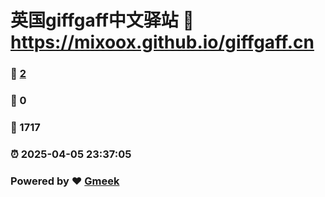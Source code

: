# 英国giffgaff中文驿站 :link: https://mixoox.github.io/giffgaff.cn 
### :page_facing_up: [2](https://mixoox.github.io/giffgaff.cn/tag.html) 
### :speech_balloon: 0 
### :hibiscus: 1717 
### :alarm_clock: 2025-04-05 23:37:05 
### Powered by :heart: [Gmeek](https://github.com/Meekdai/Gmeek)
